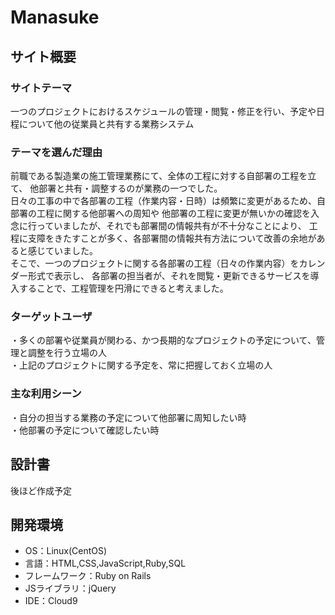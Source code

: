 # Manasuke

## サイト概要
### サイトテーマ
一つのプロジェクトにおけるスケジュールの管理・閲覧・修正を行い、予定や日程について他の従業員と共有する業務システム
​
### テーマを選んだ理由
前職である製造業の施工管理業務にて、全体の工程に対する自部署の工程を立て、
他部署と共有・調整するのが業務の一つでした。  
日々の工事の中で各部署の工程（作業内容・日時）は頻繁に変更があるため、自部署の工程に関する他部署への周知や
他部署の工程に変更が無いかの確認を入念に行っていましたが、それでも部署間の情報共有が不十分なことにより、
工程に支障をきたすことが多く、各部署間の情報共有方法について改善の余地があると感じていました。  
そこで、一つのプロジェクトに関する各部署の工程（日々の作業内容）をカレンダー形式で表示し、
各部署の担当者が、それを閲覧・更新できるサービスを導入することで、工程管理を円滑にできると考えました。
​
### ターゲットユーザ
・多くの部署や従業員が関わる、かつ長期的なプロジェクトの予定について、管理と調整を行う立場の人  
・上記のプロジェクトに関する予定を、常に把握しておく立場の人
​
### 主な利用シーン
・自分の担当する業務の予定について他部署に周知したい時  
・他部署の予定について確認したい時
​
## 設計書
後ほど作成予定
​
## 開発環境
- OS：Linux(CentOS)
- 言語：HTML,CSS,JavaScript,Ruby,SQL
- フレームワーク：Ruby on Rails
- JSライブラリ：jQuery
- IDE：Cloud9
​
<!-- ## 使用素材 -->
<!-- - 外部サービスの画像素材・音声素材を使用した場合は、必ずサービス名とURLを明記してください。 -->
<!-- - アプリケーションの実装に使用したgem/bootstrapのリファレンスなどの記載は不要です。 -->
<!-- - 使用しない場合は、使用素材の項目をREADMEから削除してください。 -->
<!-- - 架空の団体・題材を前提にポートフォリオを制作する場合、下記のテンプレートを当項目内に記載しましょう。 -->
<!-- 【テンプレート】 -->
<!-- 著作権を考慮し、架空のデータを扱う予定です。 -->
<!-- なお今後、実在するデータを利用する際には、事前に著作権保持者と契約を結んだ上で利用します。 -->
